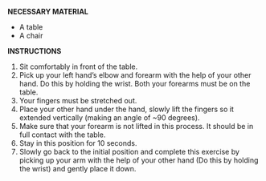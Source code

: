 **NECESSARY MATERIAL**

- A table
- A chair

**INSTRUCTIONS**

1. Sit comfortably in front of the table.
2. Pick up your left hand’s elbow and forearm with the help of your other hand. Do this by holding the wrist. Both your forearms must be on the table.
3. Your fingers must be stretched out.
4. Place your other hand under the hand, slowly lift the fingers so it extended vertically (making an angle of ~90 degrees).
5. Make sure that your forearm is not lifted in this process. It should be in full contact with the table. 
6. Stay in this position for 10 seconds.
7. Slowly go back to the initial position and complete this exercise by picking up your arm with the help of your other hand (Do this by holding the wrist) and gently place it down.

